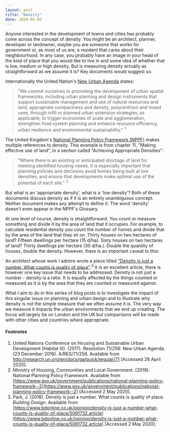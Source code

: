 ```yaml
---
layout: post
title: "Density"
date: 2020-05-02
---
```


Anyone interested in the development of towns and cities has probably come across the concept of density. You might be an architect, planner, developer or landowner, maybe you are someone that works for government or, as most of us are, a resident that cares about their neighbourhood. In any case, you probably have an image in your head of the kind of place that you would like to live in and some idea of whether that is low, medium or high density. But is measuring density actually as straightforward as we assume it is? Key documents would suggest so.

Internationally the United Nation's [New Urban Agenda](http://habitat3.org/the-new-urban-agenda/) states:

>"We commit ourselves to promoting the development of urban spatial frameworks, including urban planning and design instruments that support sustainable management and use of natural resources and land, appropriate compactness and density, polycentrism and mixed uses, through infill or planned urban extension strategies, as applicable, to trigger economies of scale and agglomeration, strengthen food system planning and enhance resource efficiency, urban resilience and environmental sustainability." <sup>1</sup>

The United Kingdom's [National Planning Policy Framework (NPPF)](https://www.gov.uk/government/publications/national-planning-policy-framework--2) makes multiple references to density. This example is from chapter 11, "Making effective use of land", in a section called "Achieving Appropriate Densities":

>"Where there is an existing or anticipated shortage of land for meeting identified housing needs, it is especially important that planning policies and decisions avoid
homes being built at low densities, and ensure that developments make optimal use of the potential of each site." <sup>2</sup>

But what is an 'appropriate density', what is a 'low density'? Both of these documents discuss density as if it is an entirely unambiguous concept. Neither document makes any attempt to define it. The word 'density' doesn't even appear in the NPPF's Glossary.

At one level of course, density is straightforward. You count or measure something and divide it by the area of land that it occupies. For example, to calculate residential density you count the number of homes and divide that by the area of the land that they sit on. Thirty houses on two hectares of land? Fifteen dwellings per hectare (15 d/ha). Sixty houses on two hectares of land? Thirty dwellings per hectare (30 d/ha.). Double the quantity of houses, double the density. However, there is an important caveat to this:

An architect whose work I admire wrote a piece titled ["Density is just a number. What counts is quality of place"](https://www.bdonline.co.uk/opinion/density-is-just-a-number-what-counts-is-quality-of-place/5091732.article).<sup>3</sup> It is an excellent article, there is however one key issue that needs to be addressed. Density is not just a number - density is a ratio. It is equally affected by the things counted or measured as it is by the area that they are counted or measured against.

What I aim to do in this series of blog posts is to investigate the impact of this singular issue on planning and urban design and to illustrate why density is not the simple measure that we often assume it is. The very way we measure it impacts the urban environments that we end up creating. The focus will largely be on London and the UK but comparisons will be made with other cities and countries where appropriate.

#### Footnotes

1. United Nations Conference on Housing and Sustainable Urban Development (Habitat III). (2017). Resolution 71/256: New Urban Agenda. (23 December 2016). A/RES/71/256.  Available from http://research.un.org/en/docs/ga/quick/regular/71 [Accessed 28 April 2020].
2. Ministry of Housing, Communities and Local Government. (2019). National Planning Policy Framework. Available from [https://www.gov.uk/government/publications/national-planning-policy-framework--2](https://www.gov.uk/government/publications/national-planning-policy-framework--2) [Accessed 2 May 2020].
3. Park, J. (2018). Density is just a number. What counts is quality of place. *Building Design*. Available from [https://www.bdonline.co.uk/opinion/density-is-just-a-number-what-counts-is-quality-of-place/5091732.article](https://www.bdonline.co.uk/opinion/density-is-just-a-number-what-counts-is-quality-of-place/5091732.article) [Accessed 2 May 2020].